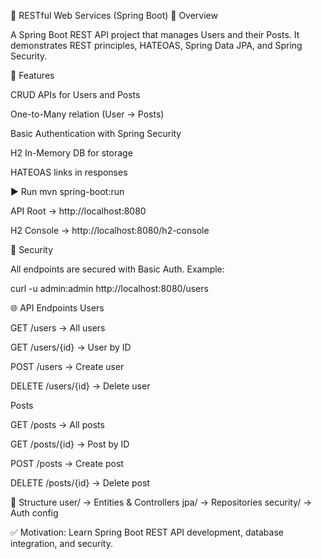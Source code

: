 📌 RESTful Web Services (Spring Boot)
📖 Overview

A Spring Boot REST API project that manages Users and their Posts.
It demonstrates REST principles, HATEOAS, Spring Data JPA, and Spring Security.

🎯 Features

CRUD APIs for Users and Posts

One-to-Many relation (User → Posts)

Basic Authentication with Spring Security

H2 In-Memory DB for storage

HATEOAS links in responses

▶️ Run
mvn spring-boot:run


API Root → http://localhost:8080

H2 Console → http://localhost:8080/h2-console

🔐 Security

All endpoints are secured with Basic Auth.
Example:

curl -u admin:admin http://localhost:8080/users

🌐 API Endpoints
Users

GET /users → All users

GET /users/{id} → User by ID

POST /users → Create user

DELETE /users/{id} → Delete user

Posts

GET /posts → All posts

GET /posts/{id} → Post by ID

POST /posts → Create post

DELETE /posts/{id} → Delete post

📂 Structure
user/      → Entities & Controllers
jpa/       → Repositories
security/  → Auth config


✅ Motivation: Learn Spring Boot REST API development, database integration, and security.
